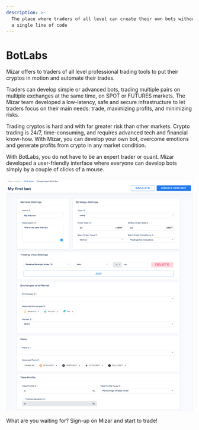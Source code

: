 ```yaml
---
description: >-
  The place where traders of all level can create their own bots without writing
  a single line of code
---
```


# BotLabs

Mizar offers to traders of all level professional trading tools to put their cryptos in motion and automate their trades. 

Traders can develop simple or advanced bots, trading multiple pairs on multiple exchanges at the same time, on SPOT or FUTURES markets. The Mizar team developed a low-latency, safe and secure infrastructure to let traders focus on their main needs: trade, maximizing profits, and minimizing risks. 

Trading cryptos is hard and with far greater risk than other markets. Crypto trading is 24/7, time-consuming, and requires advanced tech and financial know-how. With Mizar, you can develop your own bot, overcome emotions and generate profits from crypto in any market condition.

With BotLabs, you do not have to be an expert trader or quant. Mizar developed a user-friendly interface where everyone can develop bots simply by a couple of clicks of a mouse.

![](../.gitbook/assets/screenshot-2021-09-16-at-08.49.30.png)

What are you waiting for? Sign-up on Mizar and start to trade!



